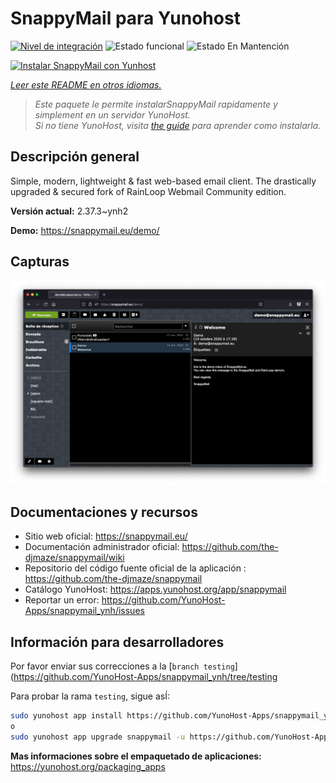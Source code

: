 <!--
Este archivo README esta generado automaticamente<https://github.com/YunoHost/apps/tree/master/tools/readme_generator>
No se debe editar a mano.
-->

# SnappyMail para Yunohost

[![Nivel de integración](https://dash.yunohost.org/integration/snappymail.svg)](https://ci-apps.yunohost.org/ci/apps/snappymail/) ![Estado funcional](https://ci-apps.yunohost.org/ci/badges/snappymail.status.svg) ![Estado En Mantención](https://ci-apps.yunohost.org/ci/badges/snappymail.maintain.svg)

[![Instalar SnappyMail con Yunhost](https://install-app.yunohost.org/install-with-yunohost.svg)](https://install-app.yunohost.org/?app=snappymail)

*[Leer este README en otros idiomas.](./ALL_README.md)*

> *Este paquete le permite instalarSnappyMail rapidamente y simplement en un servidor YunoHost.*  
> *Si no tiene YunoHost, visita [the guide](https://yunohost.org/install) para aprender como instalarla.*

## Descripción general

Simple, modern, lightweight & fast web-based email client. The drastically upgraded & secured fork of RainLoop Webmail Community edition.


**Versión actual:** 2.37.3~ynh2

**Demo:** <https://snappymail.eu/demo/>

## Capturas

![Captura de SnappyMail](./doc/screenshots/screenshot.png)

## Documentaciones y recursos

- Sitio web oficial: <https://snappymail.eu/>
- Documentación administrador oficial: <https://github.com/the-djmaze/snappymail/wiki>
- Repositorio del código fuente oficial de la aplicación : <https://github.com/the-djmaze/snappymail>
- Catálogo YunoHost: <https://apps.yunohost.org/app/snappymail>
- Reportar un error: <https://github.com/YunoHost-Apps/snappymail_ynh/issues>

## Información para desarrolladores

Por favor enviar sus correcciones a la [`branch testing`](https://github.com/YunoHost-Apps/snappymail_ynh/tree/testing

Para probar la rama `testing`, sigue asÍ:

```bash
sudo yunohost app install https://github.com/YunoHost-Apps/snappymail_ynh/tree/testing --debug
o
sudo yunohost app upgrade snappymail -u https://github.com/YunoHost-Apps/snappymail_ynh/tree/testing --debug
```

**Mas informaciones sobre el empaquetado de aplicaciones:** <https://yunohost.org/packaging_apps>
